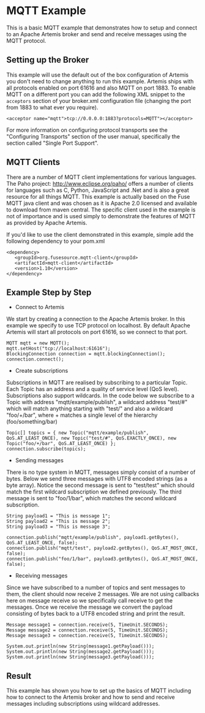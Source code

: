 # MQTT Example

This is a basic MQTT example that demonstrates how to setup and connect to an Apache Artemis broker and send and receive messages using the MQTT protocol.

## Setting up the Broker

This example will use the default out of the box configuration of Artemis you don't need to change anything to run this example. Artemis ships with all protocols enabled on port 61616 and also MQTT on port 1883. To enable MQTT on a different port you can add the following XML snippet to the `acceptors` section of your broker.xml configuration file (changing the port from 1883 to what ever you require).

    <acceptor name="mqtt">tcp://0.0.0.0:1883?protocols=MQTT"></acceptor>

For more information on configuring protocol transports see the "Configuring Transports" section of the user manual, specifically the section called "Single Port Support".

## MQTT Clients

There are a number of MQTT client implementations for various languages. The Paho project: http://www.eclipse.org/paho/ offers a number of clients for languages such as C, Python, JavaScript and .Net and is also a great resource for all things MQTT. This example is actually based on the Fuse MQTT java client and was chosen as it is Apache 2.0 licensed and available to download from maven central. The specific client used in the example is not of importance and is used simply to demonstrate the features of MQTT as provided by Apache Artemis.

If you'd like to use the client demonstrated in this example, simple add the following dependency to your pom.xml

    <dependency>
       <groupId>org.fusesource.mqtt-client</groupId>
       <artifactId>mqtt-client</artifactId>
       <version>1.10</version>
    </dependency>

## Example Step by Step

* Connect to Artemis

We start by creating a connection to the Apache Artemis broker. In this example we specify to use TCP protocol on localhost. By default Apache Artemis will start all protocols on port 61616, so we connect to that port.

    MQTT mqtt = new MQTT();
    mqtt.setHost("tcp://localhost:61616");
    BlockingConnection connection = mqtt.blockingConnection();
    connection.connect();

* Create subscriptions

Subscriptions in MQTT are realised by subscribing to a particular Topic. Each Topic has an address and a quality of service level (QoS level). Subscriptions also support wildcards. In the code below we subscribe to a Topic with address "mqtt/example/publish", a wildcard address "test/#" which will match anything starting with "test/" and also a wildcard "foo/+/bar", where + matches a single level of the hierarchy (foo/something/bar)

    Topic[] topics = { new Topic("mqtt/example/publish", QoS.AT_LEAST_ONCE), new Topic("test/#", QoS.EXACTLY_ONCE), new Topic("foo/+/bar", QoS.AT_LEAST_ONCE) };
    connection.subscribe(topics);

* Sending messages

There is no type system in MQTT, messages simply consist of a number of bytes. Below we send three messages with UTF8 encoded strings (as a byte array). Notice the second message is sent to "test/test" which should match the first wildcard subscription we defined previously. The third message is sent to "foo/1/bar", which matches the second wildcard subscription.

    String payload1 = "This is message 1";
    String payload2 = "This is message 2";
    String payload3 = "This is message 3";

    connection.publish("mqtt/example/publish", payload1.getBytes(), QoS.AT_LEAST_ONCE, false);
    connection.publish("mqtt/test", payload2.getBytes(), QoS.AT_MOST_ONCE, false);
    connection.publish("foo/1/bar", payload3.getBytes(), QoS.AT_MOST_ONCE, false);

* Receiving messages

Since we have subscribed to a number of topics and sent messages to them, the client should now receive 2 messages. We are not using callbacks here on message receive so we specifically call receive to get the messages. Once we receive the message we convert the payload consisting of bytes back to a UTF8 encoded string and print the result.
    
    Message message1 = connection.receive(5, TimeUnit.SECONDS);
    Message message2 = connection.receive(5, TimeUnit.SECONDS);
    Message message3 = connection.receive(5, TimeUnit.SECONDS);

    System.out.println(new String(message1.getPayload()));
    System.out.println(new String(message2.getPayload()));
    System.out.println(new String(message3.getPayload()));

## Result

This example has shown you how to set up the basics of MQTT including how to connect to the Artemis broker and how to send and receive messages including subscriptions using wildcard addresses.